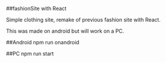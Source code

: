 ##fashionSite with React

Simple clothing site, remake of previous fashion site with React.

This was made on android but will work on a PC.

##Android
npm run onandroid

##PC
npm run start
